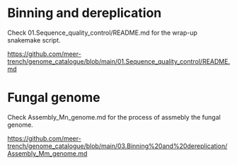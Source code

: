 # Binning and dereplication
Check 01.Sequence_quality_control/README.md for the wrap-up snakemake script.

https://github.com/meer-trench/genome_catalogue/blob/main/01.Sequence_quality_control/README.md

# Fungal genome
Check Assembly_Mn_genome.md for the process of assmebly the fungal genome.

https://github.com/meer-trench/genome_catalogue/blob/main/03.Binning%20and%20dereplication/Assembly_Mm_genome.md
